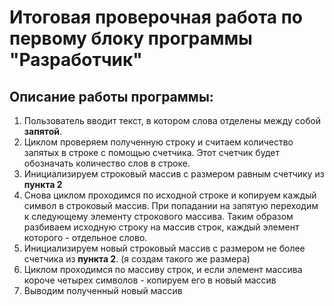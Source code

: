 # Итоговая проверочная работа по первому блоку программы "Разработчик"
## Описание работы программы:
1. Пользователь вводит текст, в котором слова отделены между собой **запятой**.
2. Циклом проверяем полученную строку и считаем количество запятых в строке с помощью счетчика. Этот счетчик будет обозначать количество слов в строке.
3. Инициализируем строковый массив с размером равным счетчику из **пункта 2**
4. Снова циклом проходимся по исходной строке и копируем каждый символ в строковый массив. При попадании на запятую переходим к следующему элементу строкового массива. Таким образом разбиваем исходную строку на массив строк, каждый элемент которого - отдельное слово.
5. Инициализируем новый строковый массив с размером не более счетчика из **пункта 2**. (я создам такого же размера)
6. Циклом проходимся по массиву строк, и если элемент массива короче четырех символов - копируем его в новый массив
7. Выводим полученный новый массив